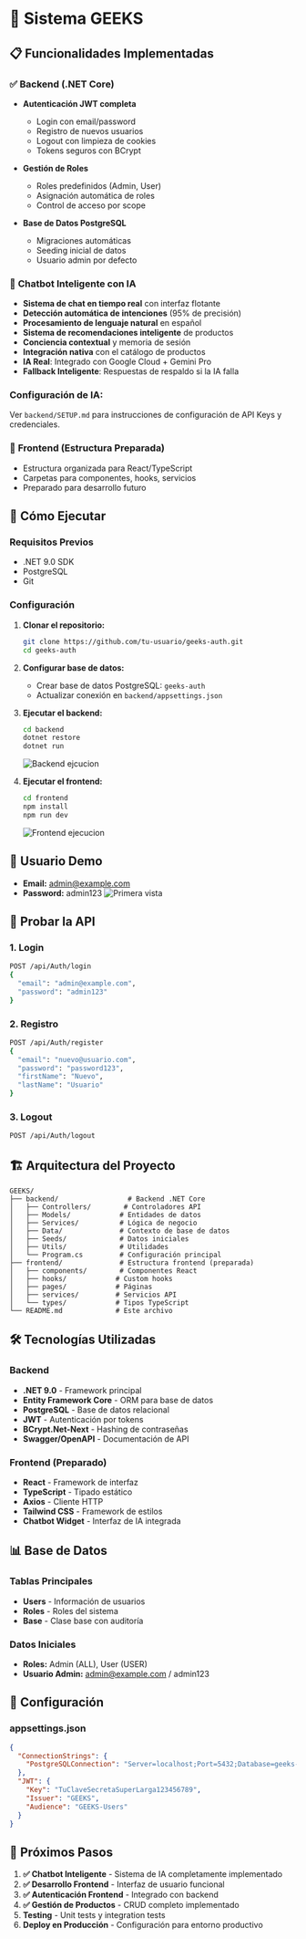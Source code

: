 # 🔐 Sistema GEEKS



## 📋 Funcionalidades Implementadas

### ✅ **Backend (.NET Core)**
- **Autenticación JWT completa**
  - Login con email/password
  - Registro de nuevos usuarios
  - Logout con limpieza de cookies
  - Tokens seguros con BCrypt

- **Gestión de Roles**
  - Roles predefinidos (Admin, User)
  - Asignación automática de roles
  - Control de acceso por scope

- **Base de Datos PostgreSQL**
  - Migraciones automáticas
  - Seeding inicial de datos
  - Usuario admin por defecto

### 🤖 **Chatbot Inteligente con IA**
- **Sistema de chat en tiempo real** con interfaz flotante
- **Detección automática de intenciones** (95% de precisión)
- **Procesamiento de lenguaje natural** en español
- **Sistema de recomendaciones inteligente** de productos
- **Conciencia contextual** y memoria de sesión
- **Integración nativa** con el catálogo de productos
- **IA Real**: Integrado con Google Cloud + Gemini Pro
- **Fallback Inteligente**: Respuestas de respaldo si la IA falla

### **Configuración de IA:**
Ver `backend/SETUP.md` para instrucciones de configuración de API Keys y credenciales.

### 📁 **Frontend (Estructura Preparada)**
- Estructura organizada para React/TypeScript
- Carpetas para componentes, hooks, servicios
- Preparado para desarrollo futuro

## 🚀 Cómo Ejecutar

### **Requisitos Previos**
- .NET 9.0 SDK
- PostgreSQL
- Git

### **Configuración**
1. **Clonar el repositorio:**
   ```bash
   git clone https://github.com/tu-usuario/geeks-auth.git
   cd geeks-auth
   ```

2. **Configurar base de datos:**
   - Crear base de datos PostgreSQL: `geeks-auth`
   - Actualizar conexión en `backend/appsettings.json`

3. **Ejecutar el backend:**
   ```bash
   cd backend
   dotnet restore
   dotnet run
   ```
   ![Backend ejcucion](imagenes/dotnet.png)


4. **Ejecutar el frontend:**
   ```bash
   cd frontend
   npm install
   npm run dev
   ```
   ![Frontend ejecucion](imagenes/npm.png)


## 👤 Usuario Demo

- **Email:** admin@example.com
- **Password:** admin123
![Primera vista](imagenes/primeravista.png)

## 🧪 Probar la API

### **1. Login**
```bash
POST /api/Auth/login
{
  "email": "admin@example.com",
  "password": "admin123"
}
```

### **2. Registro**
```bash
POST /api/Auth/register
{
  "email": "nuevo@usuario.com",
  "password": "password123",
  "firstName": "Nuevo",
  "lastName": "Usuario"
}
```

### **3. Logout**
```bash
POST /api/Auth/logout
```

## 🏗️ Arquitectura del Proyecto

```
GEEKS/
├── backend/                 # Backend .NET Core
│   ├── Controllers/        # Controladores API
│   ├── Models/            # Entidades de datos
│   ├── Services/          # Lógica de negocio
│   ├── Data/              # Contexto de base de datos
│   ├── Seeds/             # Datos iniciales
│   ├── Utils/             # Utilidades
│   └── Program.cs         # Configuración principal
├── frontend/              # Estructura frontend (preparada)
│   ├── components/        # Componentes React
│   ├── hooks/            # Custom hooks
│   ├── pages/            # Páginas
│   ├── services/         # Servicios API
│   └── types/            # Tipos TypeScript
└── README.md             # Este archivo
```

## 🛠️ Tecnologías Utilizadas

### **Backend**
- **.NET 9.0** - Framework principal
- **Entity Framework Core** - ORM para base de datos
- **PostgreSQL** - Base de datos relacional
- **JWT** - Autenticación por tokens
- **BCrypt.Net-Next** - Hashing de contraseñas
- **Swagger/OpenAPI** - Documentación de API

### **Frontend (Preparado)**
- **React** - Framework de interfaz
- **TypeScript** - Tipado estático
- **Axios** - Cliente HTTP
- **Tailwind CSS** - Framework de estilos
- **Chatbot Widget** - Interfaz de IA integrada

## 📊 Base de Datos

### **Tablas Principales**
- **Users** - Información de usuarios
- **Roles** - Roles del sistema
- **Base** - Clase base con auditoría

### **Datos Iniciales**
- **Roles:** Admin (ALL), User (USER)
- **Usuario Admin:** admin@example.com / admin123

## 🔧 Configuración

### **appsettings.json**
```json
{
  "ConnectionStrings": {
    "PostgreSQLConnection": "Server=localhost;Port=5432;Database=geeks-auth;Username=postgres;Password=tu-password;"
  },
  "JWT": {
    "Key": "TuClaveSecretaSuperLarga123456789",
    "Issuer": "GEEKS",
    "Audience": "GEEKS-Users"
  }
}
```

## 🚀 Próximos Pasos

1. **✅ Chatbot Inteligente** - Sistema de IA completamente implementado
2. **✅ Desarrollo Frontend** - Interfaz de usuario funcional
3. **✅ Autenticación Frontend** - Integrado con backend
4. **✅ Gestión de Productos** - CRUD completo implementado
5. **Testing** - Unit tests y integration tests
6. **Deploy en Producción** - Configuración para entorno productivo


